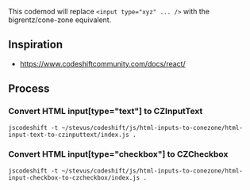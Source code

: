 This codemod will replace `<input type="xyz" ... />` with the bigrentz/cone-zone equivalent.

## Inspiration

- https://www.codeshiftcommunity.com/docs/react/

## Process

### Convert HTML input[type="text"] to CZInputText

```
jscodeshift -t ~/stevus/codeshift/js/html-inputs-to-conezone/html-input-text-to-czinputtext/index.js .
```

### Convert HTML input[type="checkbox"] to CZCheckbox

```
jscodeshift -t ~/stevus/codeshift/js/html-inputs-to-conezone/html-input-checkbox-to-czcheckbox/index.js .
```
